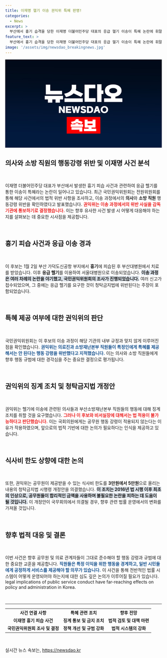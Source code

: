 ```yaml
---
title: 이재명 헬기 이송 권익위 특혜 판명!
categories:
  - News
excerpt: >
  부산에서 흉기 습격을 당한 이재명 더불어민주당 대표의 응급 헬기 이송이 특혜 논란에 휘말렸다. 국민권익위는 관련 직원들이 행동강령을 위반했다는 결론을 내리며 징계 조치를 예고했다. 동시에 식사비 한도를 3만원에서 5만원으로 상향하는 개정안도 의결됐다. 클릭해 이 사건의 전말을 확인하세요!
feature_text: >
  부산에서 흉기 습격을 당한 이재명 더불어민주당 대표의 응급 헬기 이송이 특혜 논란에 휘말렸다. 국민권익위는 관련 직원들이 행동강령을 위반했다는 결론을 내리며 징계 조치를 예고했다. 동시에 식사비 한도를 3만원에서 5만원으로 상향하는 개정안도 의결됐다. 클릭해 이 사건의 전말을 확인하세요!
image: '/assets/img/newsdao_breakingnews.jpg'
---
```


<p><img src="/assets/img/newsdao_breakingnews.jpg" alt="firstkoreanews 속보" /></p>

<h2 data-ke-size="size26">의사와 소방 직원의 행동강령 위반 및 이재명 사건 분석</h2>

<p data-ke-size="size16">&nbsp;</p>

<p>이재명 더불어민주당 대표가 부산에서 발생한 흉기 피습 사건과 관련하여 응급 헬기를 통한 이송이 특혜라는 논란이 일어나고 있습니다. 최근 국민권익위원회는 전원위원회를 통해 해당 사건에서의 법적 위반 사항을 조사하고, 이송 과정에서의 <strong>의사</strong>와 <strong>소방 직원</strong> 행동강령 위반을 확인하였다고 발표했습니다. <b><span style="color: #ee2323;">권익위는 이송 과정에서의 위반 사실을 감독 기관에 통보하기로 결정했습니다.</span></b> 이는 향후 유사한 사건 발생 시 어떻게 대응해야 하는지를 살펴보는 데 중요한 시사점을 제공합니다.</p>

<p data-ke-size="size16">&nbsp;</p>

<h2 data-ke-size="size26">흉기 피습 사건과 응급 이송 경과</h2>

<p data-ke-size="size16">&nbsp;</p>

<p>이 후보는 1월 2일 부산 가덕도신공항 부지에서 <strong>흉기</strong>에 피습된 후 부산대병원에서 치료를 받았습니다. 이후 <strong>응급 헬기</strong>를 이용하여 서울대병원으로 이송되었습니다. <b><span style="background-color: #21538527;">이송 과정은 여러 차례의 논란을 야기했고, 국민권익위원회의 조사가 진행되었습니다.</span></b> 여러 신고가 접수되었으며, 그 중에는 응급 헬기를 요구한 것이 청탁금지법에 위반된다는 주장이 포함되었습니다.</p>

<p data-ke-size="size16">&nbsp;</p>

<h2 data-ke-size="size26">특혜 제공 여부에 대한 권익위의 판단</h2>

<p data-ke-size="size16">&nbsp;</p>

<p>국민권익위원회는 이 후보의 이송 과정이 해당 기관의 내부 규정과 맞지 않게 이루어진 점을 확인했습니다. <b><span style="color: #1a5490;">권익위는 의료진과 소방재난본부 직원들이 특정인에게 특혜를 제공해서는 안 된다는 행동 강령을 위반했다고 지적했습니다.</span></b> 이는 의사와 소방 직원들에게 향후 행동 규범에 대한 경각심을 주는 중요한 결정으로 평가됩니다.</p>

<p data-ke-size="size16">&nbsp;</p>

<h2 data-ke-size="size26">권익위의 징계 조치 및 청탁금지법 개정안</h2>

<p data-ke-size="size16">&nbsp;</p>

<p>권익위는 헬기에 이송에 관련된 의사들과 부산소방재난본부 직원들의 행동에 대해 징계조치를 취할 것을 요구했습니다. <b><span style="color: #ee2323;">그러나 이 후보와 비서실장에 대해서는 법 적용이 불가능하다고 판단했습니다.</span></b> 이는 국회의원에게는 공무원 행동 강령이 적용되지 않는다는 이유가 작용하였으며, 앞으로의 법적 기반에 대한 논의가 필요하다는 인식을 제공하고 있습니다.</p>

<p data-ke-size="size16">&nbsp;</p>

<h2 data-ke-size="size26">식사비 한도 상향에 대한 논의</h2>

<p data-ke-size="size16">&nbsp;</p>

<p>또한, 권익위는 공무원이 제공받을 수 있는 식사비 한도를 <strong>3만원에서 5만원</strong>으로 올리는 내용의 청탁금지법 시행령 개정안을 의결했습니다. <b><span style="background-color: #21538527;">이 조치는 2016년 법 시행 이후 최초의 인상으로, 공무원들이 합리적인 금액을 사용하며 불필요한 논란을 피하는 데 도움이 될 것입니다.</span></b> 이 개정안이 국무회의에서 의결될 경우, 향후 관련 법률 운영에서의 변화를 가져올 것입니다.</p>

<p data-ke-size="size16">&nbsp;</p>

<h2 data-ke-size="size26">향후 법적 대응 및 결론</h2>

<p data-ke-size="size16">&nbsp;</p>

<p>이번 사건은 향후 공무원 및 의료 관계자들이 그대로 준수해야 할 행동 강령과 규범에 대한 중요한 교훈을 제공합니다. <b><span style="color: #1a5490;">직원들은 특정 이익을 위한 행동을 경계하고, 일반 시민들에게 공정하게 서비스를 제공해야 할 의무가 있습니다.</span></b> 이 사건을 통해 전반적인 법률 시스템이 어떻게 운영되어야 하는지에 대한 심도 깊은 논의가 이루어질 필요가 있습니다. legal implications of public service conduct have far-reaching effects on policy and administration in Korea.</p>

<p data-ke-size="size16">&nbsp;</p>

<hr>

<table>
<tr>
<td style="text-align: center; height: 17px;"><b>사건 연결 사항</b></td>
<td style="text-align: center; height: 17px;"><b>특혜 관련 조치</b></td>
<td style="text-align: center; height: 17px;"><b>향후 전망</b></td>
</tr>
<tr>
<td style="text-align: center; height: 17px;"><b>이재명 흉기 피습 사건</b></td>
<td style="text-align: center; height: 17px;"><b>징계 통보 및 금지 조치</b></td>
<td style="text-align: center; height: 17px;"><b>법적 검토 및 대책 마련</b></td>
</tr>
<tr>
<td style="text-align: center; height: 17px;"><b>국민권익위원회 조사 및 결정</b></td>
<td style="text-align: center; height: 17px;"><b>정책 개선 및 규범 강화</b></td>
<td style="text-align: center; height: 17px;"><b>법적 시스템의 강화</b></td>
</tr>
</table>

<p data-ke-size="size16">&nbsp;</p>
실시간 뉴스 속보는, <a href="https://newsdao.kr" rel="dofollow">https://newsdao.kr</a>


